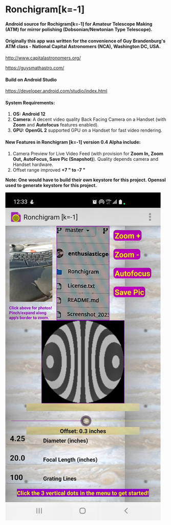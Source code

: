 # Ronchigram[k=-1]
#### Android source for Rochigram[k=-1] for Amateur Telescope Making (ATM) for mirror polishing (Dobsonian/Newtonian Type Telescope).

#### Originally this app was written for the convenience of Guy Brandenburg's ATM class - National Capital Astronomers (NCA), Washington DC, USA.

http://www.capitalastronomers.org/

https://guysmathastro.com/

#### Build on Android Studio
https://developer.android.com/studio/index.html

#### System Requirements:

1. **OS:** **Android 12**
2. **Camera:** A decent video quality Back Facing Camera on a Handset (with **Zoom** and **Autofocus** features enabled).
3. **GPU:** **OpenGL 2** supported GPU on a Handset for fast video rendering.

#### New Features in Ronchigram [k=-1] version 0.4 Alpha include: 

1. Camera Preview for Live Video Feed (with provision for **Zoom In, Zoom Out, AutoFocus, Save Pic (Snapshot)**). Quality depends camera and Handset hardware.
2. Offset range improved **+7 " to -7 "**

**Note: One would have to build their own keystore for this project. Openssl used to generate keystore for this project.**

![alt text](https://raw.githubusercontent.com/enthusiasticgeek/Ronchigram-k--1-/master/Ronchigram_v0.8.jpg "ronchi")
